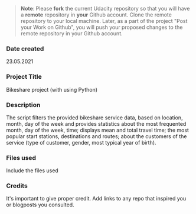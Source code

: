 >**Note**: Please **fork** the current Udacity repository so that you will have a **remote** repository in **your** Github account. Clone the remote repository to your local machine. Later, as a part of the project "Post your Work on Github", you will push your proposed changes to the remote repository in your Github account.

### Date created
23.05.2021

### Project Title
Bikeshare project (with using Python)

### Description
The script filters the provided bikeshare service data, based on location, month, day of the week and provides statistics about the most frequented month, day of the week, time; displays mean and total travel time; the most popular start stations, destinations and routes; about the customers of the service (type of customer, gender, most typical year of birth).

### Files used
Include the files used

### Credits
It's important to give proper credit. Add links to any repo that inspired you or blogposts you consulted.
